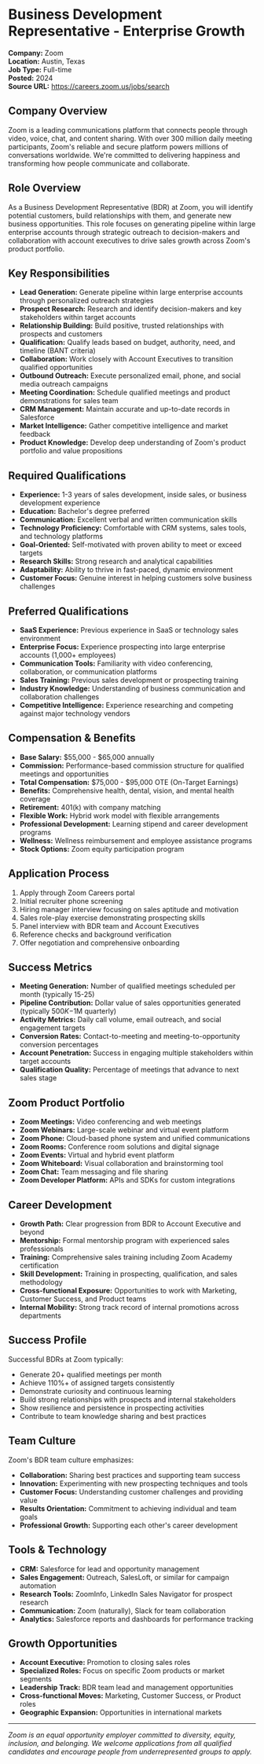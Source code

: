 # Business Development Representative - Enterprise Growth

**Company:** Zoom  
**Location:** Austin, Texas  
**Job Type:** Full-time  
**Posted:** 2024  
**Source URL:** https://careers.zoom.us/jobs/search

## Company Overview

Zoom is a leading communications platform that connects people through video, voice, chat, and content sharing. With over 300 million daily meeting participants, Zoom's reliable and secure platform powers millions of conversations worldwide. We're committed to delivering happiness and transforming how people communicate and collaborate.

## Role Overview

As a Business Development Representative (BDR) at Zoom, you will identify potential customers, build relationships with them, and generate new business opportunities. This role focuses on generating pipeline within large enterprise accounts through strategic outreach to decision-makers and collaboration with account executives to drive sales growth across Zoom's product portfolio.

## Key Responsibilities

- **Lead Generation:** Generate pipeline within large enterprise accounts through personalized outreach strategies
- **Prospect Research:** Research and identify decision-makers and key stakeholders within target accounts
- **Relationship Building:** Build positive, trusted relationships with prospects and customers
- **Qualification:** Qualify leads based on budget, authority, need, and timeline (BANT criteria)
- **Collaboration:** Work closely with Account Executives to transition qualified opportunities
- **Outbound Outreach:** Execute personalized email, phone, and social media outreach campaigns
- **Meeting Coordination:** Schedule qualified meetings and product demonstrations for sales team
- **CRM Management:** Maintain accurate and up-to-date records in Salesforce
- **Market Intelligence:** Gather competitive intelligence and market feedback
- **Product Knowledge:** Develop deep understanding of Zoom's product portfolio and value propositions

## Required Qualifications

- **Experience:** 1-3 years of sales development, inside sales, or business development experience
- **Education:** Bachelor's degree preferred
- **Communication:** Excellent verbal and written communication skills
- **Technology Proficiency:** Comfortable with CRM systems, sales tools, and technology platforms
- **Goal-Oriented:** Self-motivated with proven ability to meet or exceed targets
- **Research Skills:** Strong research and analytical capabilities
- **Adaptability:** Ability to thrive in fast-paced, dynamic environment
- **Customer Focus:** Genuine interest in helping customers solve business challenges

## Preferred Qualifications

- **SaaS Experience:** Previous experience in SaaS or technology sales environment
- **Enterprise Focus:** Experience prospecting into large enterprise accounts (1,000+ employees)
- **Communication Tools:** Familiarity with video conferencing, collaboration, or communication platforms
- **Sales Training:** Previous sales development or prospecting training
- **Industry Knowledge:** Understanding of business communication and collaboration challenges
- **Competitive Intelligence:** Experience researching and competing against major technology vendors

## Compensation & Benefits

- **Base Salary:** $55,000 - $65,000 annually
- **Commission:** Performance-based commission structure for qualified meetings and opportunities
- **Total Compensation:** $75,000 - $95,000 OTE (On-Target Earnings)
- **Benefits:** Comprehensive health, dental, vision, and mental health coverage
- **Retirement:** 401(k) with company matching
- **Flexible Work:** Hybrid work model with flexible arrangements
- **Professional Development:** Learning stipend and career development programs
- **Wellness:** Wellness reimbursement and employee assistance programs
- **Stock Options:** Zoom equity participation program

## Application Process

1. Apply through Zoom Careers portal
2. Initial recruiter phone screening
3. Hiring manager interview focusing on sales aptitude and motivation
4. Sales role-play exercise demonstrating prospecting skills
5. Panel interview with BDR team and Account Executives
6. Reference checks and background verification
7. Offer negotiation and comprehensive onboarding

## Success Metrics

- **Meeting Generation:** Number of qualified meetings scheduled per month (typically 15-25)
- **Pipeline Contribution:** Dollar value of sales opportunities generated (typically $500K-$1M quarterly)
- **Activity Metrics:** Daily call volume, email outreach, and social engagement targets
- **Conversion Rates:** Contact-to-meeting and meeting-to-opportunity conversion percentages
- **Account Penetration:** Success in engaging multiple stakeholders within target accounts
- **Qualification Quality:** Percentage of meetings that advance to next sales stage

## Zoom Product Portfolio

- **Zoom Meetings:** Video conferencing and web meetings
- **Zoom Webinars:** Large-scale webinar and virtual event platform
- **Zoom Phone:** Cloud-based phone system and unified communications
- **Zoom Rooms:** Conference room solutions and digital signage
- **Zoom Events:** Virtual and hybrid event platform
- **Zoom Whiteboard:** Visual collaboration and brainstorming tool
- **Zoom Chat:** Team messaging and file sharing
- **Zoom Developer Platform:** APIs and SDKs for custom integrations

## Career Development

- **Growth Path:** Clear progression from BDR to Account Executive and beyond
- **Mentorship:** Formal mentorship program with experienced sales professionals
- **Training:** Comprehensive sales training including Zoom Academy certification
- **Skill Development:** Training in prospecting, qualification, and sales methodology
- **Cross-functional Exposure:** Opportunities to work with Marketing, Customer Success, and Product teams
- **Internal Mobility:** Strong track record of internal promotions across departments

## Success Profile

Successful BDRs at Zoom typically:
- Generate 20+ qualified meetings per month
- Achieve 110%+ of assigned targets consistently
- Demonstrate curiosity and continuous learning
- Build strong relationships with prospects and internal stakeholders
- Show resilience and persistence in prospecting activities
- Contribute to team knowledge sharing and best practices

## Team Culture

Zoom's BDR team culture emphasizes:
- **Collaboration:** Sharing best practices and supporting team success
- **Innovation:** Experimenting with new prospecting techniques and tools
- **Customer Focus:** Understanding customer challenges and providing value
- **Results Orientation:** Commitment to achieving individual and team goals
- **Professional Growth:** Supporting each other's career development

## Tools & Technology

- **CRM:** Salesforce for lead and opportunity management
- **Sales Engagement:** Outreach, SalesLoft, or similar for campaign automation
- **Research Tools:** ZoomInfo, LinkedIn Sales Navigator for prospect research
- **Communication:** Zoom (naturally), Slack for team collaboration
- **Analytics:** Salesforce reports and dashboards for performance tracking

## Growth Opportunities

- **Account Executive:** Promotion to closing sales roles
- **Specialized Roles:** Focus on specific Zoom products or market segments
- **Leadership Track:** BDR team lead and management opportunities
- **Cross-functional Moves:** Marketing, Customer Success, or Product roles
- **Geographic Expansion:** Opportunities in international markets

---

*Zoom is an equal opportunity employer committed to diversity, equity, inclusion, and belonging. We welcome applications from all qualified candidates and encourage people from underrepresented groups to apply.*